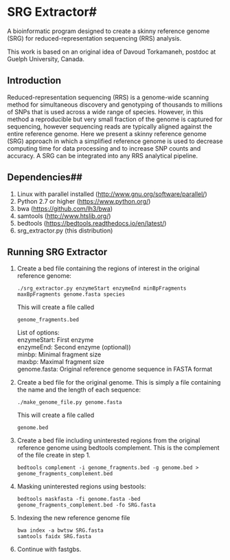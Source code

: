 # SRG Extractor#

A bioinformatic program designed to create a skinny reference genome (SRG) for reduced-representation sequencing (RRS) analysis.

This work is based on an original idea of Davoud Torkamaneh, postdoc at Guelph University, Canada.


## Introduction ##

Reduced-representation sequencing (RRS) is a genome-wide scanning method for simultaneous
discovery and genotyping of thousands to millions of SNPs that is used across a wide range
of species. However, in this method a reproducible but very small fraction of the genome is
captured for sequencing, however sequencing reads are typically aligned against the entire 
reference genome. Here we present a skinny reference genome (SRG) approach in which a 
simplified reference genome is used to decrease computing time for data processing and
to increase SNP counts and accuracy. A SRG can be integrated into any RRS analytical pipeline.  

## Dependencies##

1. Linux with parallel installed (http://www.gnu.org/software/parallel/)  
2. Python 2.7 or higher (https://www.python.org/)  
3. bwa (https://github.com/lh3/bwa)  
4. samtools (http://www.htslib.org/)  
5. bedtools (https://bedtools.readthedocs.io/en/latest/)  
6. srg_extractor.py (this distribution)  

## Running SRG Extractor ##

1. Create a bed file containing the regions of interest in the original reference genome:   

	```./srg_extractor.py enzymeStart enzymeEnd minBpFragments maxBpFragments genome.fasta species```  

	This will create a file called  

	```genome_fragments.bed ```  

	List of options:  
	enzymeStart: First enzyme     
	enzymeEnd: Second enzyme (optional))  
	minbp: Minimal fragment size  
	maxbp: Maximal fragment size  
	genome.fasta: Original reference genome sequence in FASTA format  

1. Create a bed file for the original genome. This is simply a file containing the name and the length of each sequence: 

	```./make_genome_file.py genome.fasta``` 

	This will create a file called 

	```genome.bed```  

1. Create a bed file including uninterested regions from the original reference genome using bedtools complement. This is the complement of the file create in step 1.  

	```bedtools complement -i genome_fragments.bed -g genome.bed > genome_fragments_complement.bed```  

1. Masking uninterested regions using bestools:  

	```bedtools maskfasta -fi genome.fasta -bed genome_fragments_complement.bed -fo SRG.fasta```  

1.  Indexing the new reference genome file  

	```bwa index -a bwtsw SRG.fasta```  
	```samtools faidx SRG.fasta```  

1. Continue with fastgbs.  
